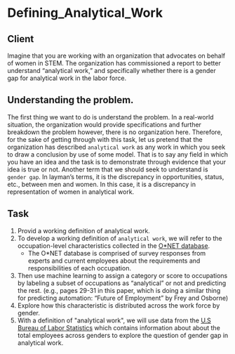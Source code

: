 # Defining_Analytical_Work

## Client

Imagine that you are working with an organization that advocates on behalf of women in STEM. The organization has commissioned a report to better understand “analytical work,” and specifically whether there is a gender gap for analytical work in the labor force.

## Understanding the problem.

The first thing we want to do is understand the problem. In a real-world situation, the organization would provide specifications and further breakdown the problem however, there is no organization here. Therefore, for the sake of getting through with this task, let us pretend that the organization has described ``analytical work`` as any work in which you seek to draw a conclusion by use of some model. That is to say any field in which you have an idea and the task is to demonstrate through evidence that your idea is true or not.
Another term that we should seek to understand is ``gender gap``. In layman’s terms, it is the discrepancy in opportunities, status, etc., between men and women. In this case, it is a discrepancy in representation of women in analytical work.


## Task

1. Provid a working definition of analytical work.
2. To develop a working definition of ``analytical work``, we will refer to the occupation-level characteristics collected in the [O*NET database](https://www.onetcenter.org/database.html#all-files).
    -  The O*NET database is comprised of survey responses from experts and current employees about the requirements and responsibilities of each occupation.
3. Then use machine learning to assign a category or score to occupations by labeling a subset of occupations as “analytical” or not and predicting the rest. (e.g., pages 29-31 in this paper, which is doing a similar thing for predicting automation: “Future of Employment” by Frey and Osborne)
4. Explore how this characteristic is distributed across the work force by gender.
5. With a definition of "analytical work", we will use data from the [U.S Bureau of Labor Statistics](https://www.bls.gov/) which contains information about about the total employees across genders to explore the question of gender gap in analytical work.
